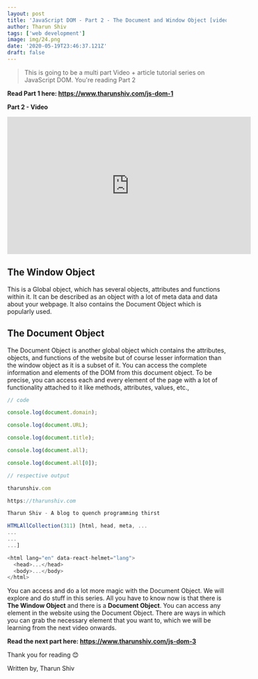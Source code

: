 ```yaml
---
layout: post
title: 'JavaScript DOM - Part 2 - The Document and Window Object [video + article]'
author: Tharun Shiv
tags: ['web development']
image: img/24.png
date: '2020-05-19T23:46:37.121Z'
draft: false
---
```


> This is going to be a multi part Video + article tutorial series on JavaScript DOM. You're reading Part 2

**Read Part 1 here: https://www.tharunshiv.com/js-dom-1**

**Part 2 - Video**

<iframe width="560" height="315" src="https://www.youtube.com/embed/0VKqXwgqpf8" frameborder="0" allow="accelerometer; autoplay; encrypted-media; gyroscope; picture-in-picture" allowfullscreen></iframe>

## The Window Object

This is a Global object, which has several objects, attributes and functions within it. It can be described as an object with a lot of meta data and data about your webpage. It also contains the Document Object which is popularly used.

## The Document Object

The Document Object is another global object which contains the attributes, objects, and functions of the website but of course lesser information than the window object as it is a subset of it.
You can access the complete information and elements of the DOM from this document object. To be precise, you can access each and every element of the page with a lot of functionality attached to it like methods, attributes, values, etc.,

```javascript
// code

console.log(document.domain);

console.log(document.URL);

console.log(document.title);

console.log(document.all);

console.log(document.all[0]);
```

```javascript
// respective output

tharunshiv.com

https://tharunshiv.com

Tharun Shiv - A blog to quench programming thirst

HTMLAllCollection(311) [html, head, meta, ...
...
...
...]

<html lang="en" data-react-helmet="lang">
  <head>...</head>
  <body>...</body>
</html>

```

You can access and do a lot more magic with the Document Object. We will explore and do stuff in this series. All you have to know now is that there is **The Window Object** and there is a **Document Object**. You can access any element in the website using the Document Object. There are ways in which you can grab the necessary element that you want to, which we will be learning from the next video onwards.

**Read the next part here: https://www.tharunshiv.com/js-dom-3**

Thank you for reading 😊

Written by,
Tharun Shiv

